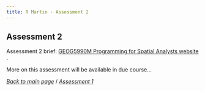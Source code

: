 ```yaml
---
title: R Martin - Assessment 2
---
```

## Assessment 2

Assessment 2 brief: <a href="https://www.geog.leeds.ac.uk/courses/computing/study/core-python/assessment2/index.html" target="_blank"> GEOG5990M Programming for Spatial Analysts website </a>.

More on this assessment will be available in due course...

[*Back to main page*](https://gy19rgm.github.io/) / [*Assessment 1*](https://gy19rgm.github.io/Assessment1)